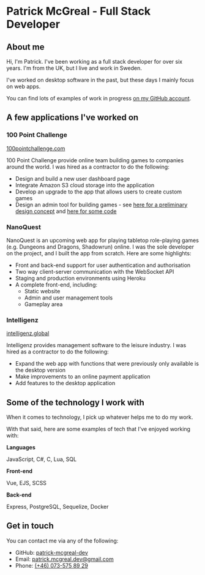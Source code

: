 # Patrick McGreal - Full Stack Developer

## About me

Hi, I'm Patrick. I've been working as a full stack developer for over six years. I'm from the UK, but I live and work in Sweden.

I've worked on desktop software in the past, but these days I mainly focus on web apps.

You can find lots of examples of work in progress [on my GitHub account](https://github.com/patrick-mcgreal-dev).

## A few applications I've worked on

### 100 Point Challenge

[100pointchallenge.com](https://www.100pointchallenge.com/)

100 Point Challenge provide online team building games to companies around the world. I was hired as a contractor to do the following:

- Design and build a new user dashboard page
- Integrate Amazon S3 cloud storage into the application
- Develop an upgrade to the app that allows users to create custom games
- Design an admin tool for building games - see [here for a preliminary design concept](https://patrick-mcgreal-dev.github.io/opc-game-builder/) and [here for some code](https://github.com/patrick-mcgreal-dev/opc-game-builder)

### NanoQuest

NanoQuest is an upcoming web app for playing tabletop role-playing games (e.g. Dungeons and Dragons, Shadowrun) online. I was the sole developer on the project, and I built the app from scratch. Here are some highlights:

- Front and back-end support for user authentication and authorisation
- Two way client-server communication with the WebSocket API
- Staging and production environments using Heroku
- A complete front-end, including: 
    - Static website
    - Admin and user management tools
    - Gameplay area

### Intelligenz

[intelligenz.global](https://www.intelligenz.global/)

Intelligenz provides management software to the leisure industry. I was hired as a contractor to do the following:

- Expand the web app with functions that were previously only available is the desktop version
- Make improvements to an online payment application
- Add features to the desktop application

## Some of the technology I work with

When it comes to technology, I pick up whatever helps me to do my work.

With that said, here are some examples of tech that I've enjoyed working with:

**Languages**

JavaScript, C#, C, Lua, SQL

**Front-end**

Vue, EJS, SCSS

**Back-end**

Express, PostgreSQL, Sequelize, Docker

## Get in touch

You can contact me via any of the following:

- GitHub: [patrick-mcgreal-dev](https://github.com/patrick-mcgreal-dev)
- Email: [patrick.mcgreal.dev@gmail.com](mailto:patrick.mcgreal.dev@gmail.com)
- Phone: [(+46) 073-575 89 29](tel:+46735758929)